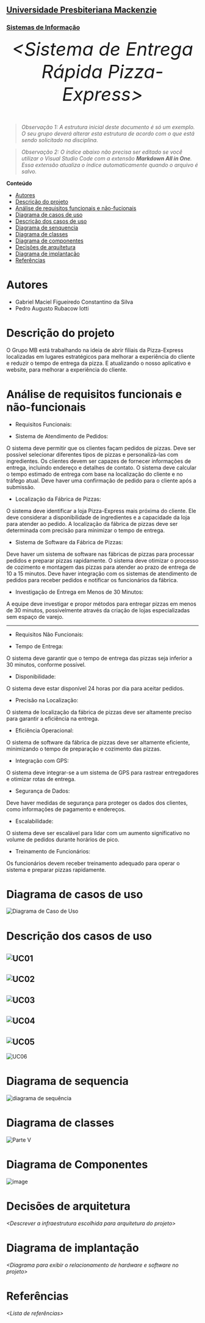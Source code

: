 <h2><a href= "https://www.mackenzie.br">Universidade Presbiteriana Mackenzie</a></h2>
<h3><a href= "https://www.mackenzie.br/graduacao/sao-paulo-higienopolis/sistemas-de-informacao">Sistemas de Informação</a></h3>


<font size="+12"><center>
*&lt;Sistema de Entrega Rápida Pizza-Express&gt;*
</center></font>

>*Observação 1: A estrutura inicial deste documento é só um exemplo. O seu grupo deverá alterar esta estrutura de acordo com o que está sendo solicitado na disciplina.*

>*Observação 2: O índice abaixo não precisa ser editado se você utilizar o Visual Studio Code com a extensão **Markdown All in One**. Essa extensão atualiza o índice automaticamente quando o arquivo é salvo.*

**Conteúdo**

- [Autores](#nome-alunos)
- [Descrição do projeto](#introdução-do-projeto)
- [Análise de requisitos funcionais e não-fucionais](#descrição-dos-requisitos)
- [Diagrama de casos de uso](#diagrama-de-comportamento-atores)
- [Descrição dos casos de uso](#descrição-das-funcões)
- [Diagrama de senquencia](#diagrama-de-ordem-interações)
- [Diagrama de classes](#diagrama-orientado-objetos)
- [Diagrama de componentes](#diagrama-estrutura-componente)
- [Decisões de arquitetura](#decisões-de-arquitetura)
- [Diagrama de implantação](#diagrama-de-hardware-software)
- [Referências](#referências)


# Autores
* Gabriel Maciel Figueiredo Constantino da Silva
* Pedro Augusto Rubacow Iotti



# Descrição do projeto

O Grupo MB está trabalhando na ideia de abrir filiais da Pizza-Express localizadas em lugares estratégicos para melhorar a experiência do cliente e reduzir o tempo de entrega da pizza. E atualizando o nosso aplicativo e website, para melhorar a experiência do cliente.


# Análise de requisitos funcionais e não-funcionais
* Requisitos Funcionais:

* Sistema de Atendimento de Pedidos:

O sistema deve permitir que os clientes façam pedidos de pizzas.
Deve ser possível selecionar diferentes tipos de pizzas e personalizá-las com ingredientes.
Os clientes devem ser capazes de fornecer informações de entrega, incluindo endereço e detalhes de contato.
O sistema deve calcular o tempo estimado de entrega com base na localização do cliente e no tráfego atual.
Deve haver uma confirmação de pedido para o cliente após a submissão.

* Localização da Fábrica de Pizzas:

O sistema deve identificar a loja Pizza-Express mais próxima do cliente.
Ele deve considerar a disponibilidade de ingredientes e a capacidade da loja para atender ao pedido.
A localização da fábrica de pizzas deve ser determinada com precisão para minimizar o tempo de entrega.

* Sistema de Software da Fábrica de Pizzas:

Deve haver um sistema de software nas fábricas de pizzas para processar pedidos e preparar pizzas rapidamente.
O sistema deve otimizar o processo de cozimento e montagem das pizzas para atender ao prazo de entrega de 10 a 15 minutos.
Deve haver integração com os sistemas de atendimento de pedidos para receber pedidos e notificar os funcionários da fábrica.
* Investigação de Entrega em Menos de 30 Minutos:

A equipe deve investigar e propor métodos para entregar pizzas em menos de 30 minutos, possivelmente através da criação de lojas especializadas sem espaço de varejo.

------------------------------------------------------------------------------------------------------------------------------------------------------------------
* Requisitos Não Funcionais:

* Tempo de Entrega:

O sistema deve garantir que o tempo de entrega das pizzas seja inferior a 30 minutos, conforme possível.
* Disponibilidade:

O sistema deve estar disponível 24 horas por dia para aceitar pedidos.
* Precisão na Localização:

O sistema de localização da fábrica de pizzas deve ser altamente preciso para garantir a eficiência na entrega.
* Eficiência Operacional:

O sistema de software da fábrica de pizzas deve ser altamente eficiente, minimizando o tempo de preparação e cozimento das pizzas.
* Integração com GPS:

O sistema deve integrar-se a um sistema de GPS para rastrear entregadores e otimizar rotas de entrega.
* Segurança de Dados:

Deve haver medidas de segurança para proteger os dados dos clientes, como informações de pagamento e endereços.
* Escalabilidade:

O sistema deve ser escalável para lidar com um aumento significativo no volume de pedidos durante horários de pico.
* Treinamento de Funcionários:

Os funcionários devem receber treinamento adequado para operar o sistema e preparar pizzas rapidamente.

# Diagrama de casos de uso

![Diagrama de Caso de Uso](https://github.com/gmaciel14/UML-Classroom-FCI/assets/142851938/9de99622-6328-4350-a9b4-b5def5fcc3d2)

# Descrição dos casos de uso


 ![UC01](https://github.com/gmaciel14/UML-Classroom-FCI/assets/142851938/a40b2abd-e872-4a49-baa4-3bb51e335ae2)
 -----------------------------------------------------------------------------------------------------------------------------------------
 ![UC02](https://github.com/gmaciel14/UML-Classroom-FCI/assets/142851938/f728524f-74d9-4a26-b570-3a4627eb5fe8)
 -----------------------------------------------------------------------------------------------------------------------------------------
 ![UC03](https://github.com/gmaciel14/UML-Classroom-FCI/assets/142851938/298a4357-6260-46bf-9570-5dd78b1ca69d)
 -----------------------------------------------------------------------------------------------------------------------------------------
 ![UC04](https://github.com/gmaciel14/UML-Classroom-FCI/assets/142851938/f98dfd1e-0599-4bc4-a273-274157dd57eb)
 -----------------------------------------------------------------------------------------------------------------------------------------
 ![UC05](https://github.com/gmaciel14/UML-Classroom-FCI/assets/142851938/4fb86f28-c9c1-4543-a048-d85daa518525)
 -----------------------------------------------------------------------------------------------------------------------------------------
 ![UC06](https://github.com/gmaciel14/UML-Classroom-FCI/assets/142851938/f323046f-fc8d-40de-9d07-f0303fd8c306)


# Diagrama de sequencia

![diagrama de sequência](https://github.com/gmaciel14/UML-Classroom-FCI/assets/64565201/d78008c6-ce15-485c-bb6f-30982a20ba68)


# Diagrama de classes
![Parte V](https://github.com/gmaciel14/UML-Classroom-FCI/assets/64565201/80872572-d493-40f4-ab08-823a1a3a9f26)

# Diagrama de Componentes

![image](https://github.com/gmaciel14/UML-Classroom-FCI/assets/142851938/fdc1c647-131b-4020-9c03-a5594b0ab34c)


# Decisões de arquitetura

*&lt;Descrever a infraestrutura escolhida para arquitetura do projeto&gt;*

# Diagrama de implantação

*&lt;Diagrama para exibir o relacionamento de hardware e software no projeto&gt;*

# Referências

*&lt;Lista de referências&gt;*
